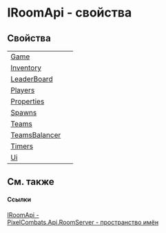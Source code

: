 # IRoomApi - свойства




## Свойства
<table>
<tr>
<td><a href="2260e5d4-a63f-7b71-fff0-c628780f8e6d">Game</a></td>
<td> </td></tr>
<tr>
<td><a href="bb19f573-3427-084a-1835-93d22f90a58b">Inventory</a></td>
<td> </td></tr>
<tr>
<td><a href="c4a74d4a-d103-ca1d-1ebb-5f9bff80e9e1">LeaderBoard</a></td>
<td> </td></tr>
<tr>
<td><a href="686a3fb1-d579-fb60-a4e8-1bd20531dbc8">Players</a></td>
<td> </td></tr>
<tr>
<td><a href="4840fa8e-8502-8d19-c16b-e1e5ca403467">Properties</a></td>
<td> </td></tr>
<tr>
<td><a href="7eed0b33-eb71-701a-4718-e7fbd12cccc5">Spawns</a></td>
<td> </td></tr>
<tr>
<td><a href="0295e8b4-6543-81ae-2421-62cdbc625f4b">Teams</a></td>
<td> </td></tr>
<tr>
<td><a href="5a5f73bd-d120-3bb1-957d-300a498435c9">TeamsBalancer</a></td>
<td> </td></tr>
<tr>
<td><a href="15bdab4a-4d96-ffa5-4bee-9c5a427408d9">Timers</a></td>
<td> </td></tr>
<tr>
<td><a href="c91b3581-0fa9-859f-18a0-9840009ccb1e">Ui</a></td>
<td> </td></tr>
</table>

## См. также


#### Ссылки
<a href="f99f01e3-e0d8-f390-7d6f-e31894365b4e">IRoomApi - </a>  
<a href="c9bc8f2a-0186-2d92-afcf-bc1871171a49">PixelCombats.Api.RoomServer - пространство имён</a>  
